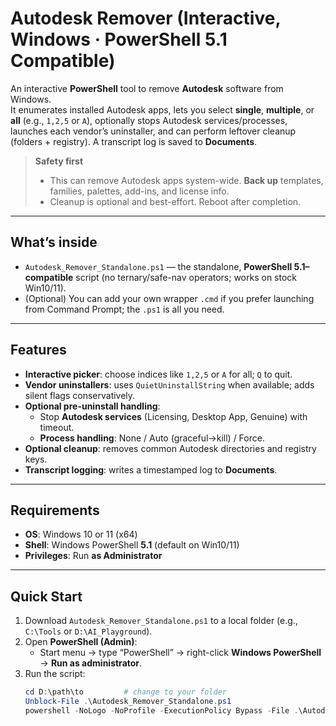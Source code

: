 # Autodesk Remover (Interactive, Windows · PowerShell 5.1 Compatible)

An interactive **PowerShell** tool to remove **Autodesk** software from Windows.  
It enumerates installed Autodesk apps, lets you select **single**, **multiple**, or **all** (e.g., `1,2,5` or `A`), optionally stops Autodesk services/processes, launches each vendor’s uninstaller, and can perform leftover cleanup (folders + registry). A transcript log is saved to **Documents**.

> **Safety first**
>
> - This can remove Autodesk apps system-wide. **Back up** templates, families, palettes, add-ins, and license info.  
> - Cleanup is optional and best-effort. Reboot after completion.

---

## What’s inside

- `Autodesk_Remover_Standalone.ps1` — the standalone, **PowerShell 5.1–compatible** script (no ternary/safe-nav operators; works on stock Win10/11).
- (Optional) You can add your own wrapper `.cmd` if you prefer launching from Command Prompt; the `.ps1` is all you need.

---

## Features

- **Interactive picker**: choose indices like `1,2,5` or `A` for all; `Q` to quit.
- **Vendor uninstallers**: uses `QuietUninstallString` when available; adds silent flags conservatively.
- **Optional pre-uninstall handling**:
  - Stop **Autodesk services** (Licensing, Desktop App, Genuine) with timeout.
  - **Process handling**: None / Auto (graceful→kill) / Force.
- **Optional cleanup**: removes common Autodesk directories and registry keys.
- **Transcript logging**: writes a timestamped log to **Documents**.

---

## Requirements

- **OS**: Windows 10 or 11 (x64)
- **Shell**: Windows PowerShell **5.1** (default on Win10/11)
- **Privileges**: Run **as Administrator**

---

## Quick Start

1. Download `Autodesk_Remover_Standalone.ps1` to a local folder (e.g., `C:\Tools` or `D:\AI_Playground`).
2. Open **PowerShell (Admin)**:
   - Start menu → type “PowerShell” → right-click **Windows PowerShell** → **Run as administrator**.
3. Run the script:
   ```powershell
   cd D:\path\to         # change to your folder
   Unblock-File .\Autodesk_Remover_Standalone.ps1
   powershell -NoLogo -NoProfile -ExecutionPolicy Bypass -File .\Autodesk_Remover_Standalone.ps1
